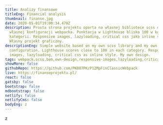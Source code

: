 ```yaml
---
title: Analizy finansowe
titleEng: Financial analysis
thumbnail: finanse.jpg
date: 2020-05-01T19:00:34.470Z
description: Prosta strona projektu oparta na własnej bibliotece scss oraz
  własnej konfiguracji webpacka. Punktacja w Lighthouse bliska 100 w każdej
  kategorii. Responsive images, lazyloading, critical css jako inline style.
  Własny projekt graficzny.
descriptionEng: Simple website based on my own scss library and my own webpack
  configuration. Lighthouse scores close to 100 in each category. Responsive
  images, lazyloading, critical css as inline style. My own design.
tags: webpack,scss,bem,own-design,responsive-images,lazyloading,critical-rendering-path
showMore: false
githubRepo: https://github.com/PK007PK/P12MpFinClassicWebpack
live: https://finanseprojektu.pl/
react: false
gatsby: false
bootstrap: false
mdbootstrap: false
netlify: false
netlifyCms: false
bodyEng: z
---
```

z